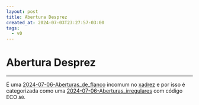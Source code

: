 ```yaml
---
layout: post
title: Abertura Desprez
created_at: 2024-07-03T23:27:57-03:00
tags:
  - v0
---
```

# Abertura Desprez
----

É uma [2024-07-06-Aberturas_de_flanco](2024-07-06-Aberturas_de_flanco.md) incomum no [xadrez](index/Xadrez.md) e por isso é categorizada como uma [2024-07-06-Aberturas_irregulares](2024-07-06-Aberturas_irregulares.md) com código ECO `A0`.